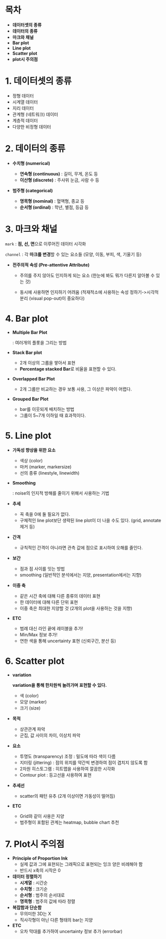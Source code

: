 # 목차

- **데이터셋의 종류**
- **데이터의 종류**
- **마크와 채널**
- **Bar plot**
- **Line plot**
- **Scatter plot**
- **plot시 주의점**





# 1. 데이터셋의 종류

- 정형 데이터
- 시계열 데이터
- 지리 데이터
- 관계형 (네트워크) 데이터
- 계층적 데이터
- 다양한 비정형 데이터



# 2. 데이터의 종류

- **수치형 (numerical)**
  - **연속형 (continuous)** : 길이, 무게, 온도 등
  - **이산형 (discrete)** : 주사위 눈금, 사람 수 등



- **범주형 (categorical)**
  - **명목형 (nominal)** : 혈액형, 종교 등
  - **순서형 (ordinal)** : 학년, 별점, 등급 등



# 3. 마크와 채널

`mark` : **점, 선, 면**으로 이루어진 데이터 시각화

`channel` : 각 **마크를 변경**할 수 있는 요소들 (모양, 이동, 부피, 색, 기울기 등)

 

- **전주의적 속성 (Pre-attentive Attribute)**

  - 주의를 주지 않아도 인지하게 되는 요소 (한눈에 봐도 뭐가 다른지 알아볼 수 있는 것)

  - 동시에 사용하면 인지하기 어려움 (적재적소에 사용하는 속성 정하기->시각적 분리 (visual pop-out)이 중요하다)



# 4. Bar plot

- **Multiple Bar Plot**

  : 여러개의 플롯을 그리는 방법

- **Stack Bar plot**

  - 2개 이상의 그룹을 쌓아서 표현
  - **Percentage stacked Bar**로 비율을 표현할 수 있다. 

- **Overlapped Bar Plot**

  - 2개 그룹만 비교하는 경우 보통 사용, 그 이상은 파악이 어렵다.

- **Grouped Bar Plot**

  - bar를 이웃되게 배치하는 방법
  - 그룹이 5~7개 이하일 때 효과적이다. 



# 5. Line plot

- **가독성 향상을 위한 요소**

  - 색상 (color)
  - 마커 (marker, markersize)
  - 선의 종류 (linestyle, linewidth)

- **Smoothing**

  : noise의 인지적 방해를 줄이기 위해서 사용하는 기법

- **추세**

  - 꼭 축을 0에 둘 필요가 없다.
  - 구체적인 line plot보단 생략된 line plot이 더 나을 수도 있다. (grid, annotate 제거 등) 

- **간격**
  - 규칙적인 간격이 아니라면 관측 값에 점으로 표시하여 오해를 줄인다.
- **보간**
  - 점과 점 사이를 잇는 방법 
  - smoothing (일반적인 분석에서는 지양, presentation에서는 지향)
- **이중 축**
  - 같은 시간 축에 대해 다른 종류의 데이터 표현
  - 한 데이터에 대해 다른 단위 표현
  - 이중 축은 최대한 지양할 것 (2개의 plot을 사용하는 것을 지향)
- **ETC**
  - 범례 대신 라인 끝에 레이블을 추가!
  - Min/Max 정보 추가!
  - 연한 색을 통해 uncertainty 표현 (신뢰구간, 분산 등)



# 6. Scatter plot

- **variation**

  **variation을 통해 한차원씩 늘려가며 표현할 수 있다.**  

  - 색 (color)
  - 모양 (marker)
  - 크기 (size)

- **목적**

  - 상관관계 파악
  - 군집, 값 사이의 차이, 이상치 파악

- **요소**
  - 투명도 (transparency) 조정 : 밀도에 따라 색이 다름
  - 지터링 (jittering) : 점의 위치를 약간씩 변경하여 점이 겹치지 않도록 함
  - 2차원 히스토그램 : 히트맵을 사용하여 깔끔한 시각화
  - Contour plot : 등고선을 사용하여 표현
- **추세선**
  - scatter의 패턴 유추 (2개 이상이면 가동성이 떨어짐)
- **ETC**
  - Grid와 같이 사용은 지양
  - 범주형이 포함된 관계는 heatmap, bubble chart 추천

# 7. Plot시 주의점

- **Principle of Proportion Ink**
  - 실제 값과 그에 표현되는 그래픽으로 표현되는 잉크 양은 비례해야 함
  - 반드시 x축의 시작은 0
- **데이터 정렬하기**
  - **시계열** : 시간순
  - **수치형** : 크기순
  - **순서형** : 범주의 순서대로
  - **명목형** : 범주의 값에 따라 정렬
- **복잡함과 단순함**
  - 무의미한 3D는 X
  - 직사각형이 아닌 다른 형태의 bar는 지양
- **ETC**
  - 오차 막대를 추가하여 uncertainty 정보 추가 (errorbar)

